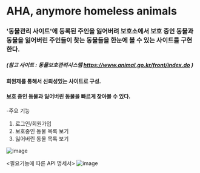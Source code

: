 # AHA, anymore homeless animals

### '동물관리 사이트'에 등록된 주인을 잃어버려 보호소에서 보호 중인 동물과 동물을 잃어버린 주인들이 찾는 동물들을 한눈에 볼 수 있는 사이트를 구현한다.

##### (참고 사이트 : 동물보호관리시스템 https://www.animal.go.kr/front/index.do )

#### 회원제를 통해서 신뢰성있는 사이트로 구성. 
#### 보호 중인 동물과 잃어버린 동물을 빠르게 찾아볼 수 있다. 

-주요 기능
1. 로그인/회원가입
2. 보호중인 동물 목록 보기
3. 잃어버린 동물 목록 보기

![image](https://user-images.githubusercontent.com/108795153/182156220-8ab9e67a-f5d9-481e-ad0f-58c0e150e74a.png)

<필요기능에 따른 API 명세서>
![image](https://user-images.githubusercontent.com/108795153/182156615-45f7ee0d-0ccb-4238-bee5-ca3e69d14898.png)
